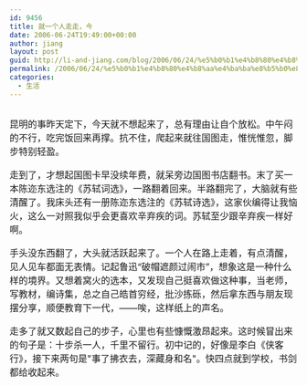 ```yaml
---
id: 9456
title: 就一个人走走，今
date: 2006-06-24T19:49:00+00:00
author: jiang
layout: post
guid: http://li-and-jiang.com/blog/2006/06/24/%e5%b0%b1%e4%b8%80%e4%b8%aa%e4%ba%ba%e8%b5%b0%e8%b5%b0%ef%bc%8c%e4%bb%8a/
permalink: /2006/06/24/%e5%b0%b1%e4%b8%80%e4%b8%aa%e4%ba%ba%e8%b5%b0%e8%b5%b0%ef%bc%8c%e4%bb%8a/
categories:
  - 生活
---
```

<div>
  <font size="3"></font> 
</div>

<div>
  <font size="3">昆明的事昨天定下，今天就不想起来了，总有理由让自个放松。中午闷的不行，吃完饭回来再撑。抗不住，爬起来就往国图走，惟恍惟忽，脚步特别轻盈。</font>
</div>

<div>
  <font size="3"></font> 
</div>

<div>
  <font size="3">走到了，才想起国图卡早没续年费，就呆旁边国图书店翻书。末了买一本陈迩东选注的《苏轼词选》，一路翻着回来。半路翻完了，大脑就有些清醒了。我床头还有一册陈迩东选注的《苏轼诗选》，这家伙编得让我恼火，这么一对照我似乎会更喜欢辛弃疾的词。苏轼至少跟辛弃疾一样好啊。</font>
</div>

<div>
  <font size="3"></font> 
</div>

<div>
  <font size="3">手头没东西翻了，大头就活跃起来了。一个人在路上走着，有点清醒，见人见车都面无表情。记起鲁迅“破帽遮颜过闹市”，想象这是一种什么样的境界。又想着窝火的选本，又发现自己挺喜欢做这种事，当老师，写教材，编诗集，总之自己皓首穷经，批沙拣砾，然后拿东西与朋友现摆分享，顺便教育下一代，——唉，这样纸上的声名。</font>
</div>

<div>
  <font size="3"></font> 
</div>

<div>
  <font size="3">走多了就又数起自己的步子，心里也有些慷慨激昂起来。这时候冒出来的句子是：十步杀一人，千里不留行。初中记的，好像是李白《侠客行》，接下来两句是"事了拂衣去，深藏身和名"。快四点就到学校，书剑都给收起来。</font>
</div>

<div>
  <font size="3"></font> 
</div>

<div>
  <font size="3"></font> 
</div>